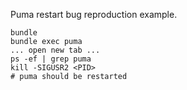 Puma restart bug reproduction example.

```
bundle
bundle exec puma
... open new tab ...
ps -ef | grep puma
kill -SIGUSR2 <PID>
# puma should be restarted
```
